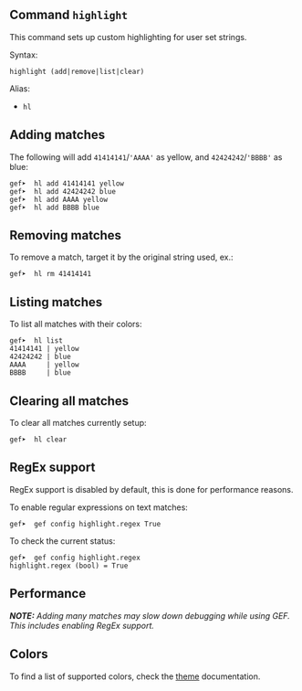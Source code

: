 ## Command `highlight`

This command sets up custom highlighting for user set strings.

Syntax:

```
highlight (add|remove|list|clear)
```

Alias:

- `hl`

## Adding matches

The following will add `41414141`/`'AAAA'` as yellow, and `42424242`/`'BBBB'`
as blue:

```
gef➤  hl add 41414141 yellow
gef➤  hl add 42424242 blue
gef➤  hl add AAAA yellow
gef➤  hl add BBBB blue
```

## Removing matches

To remove a match, target it by the original string used, ex.:

```
gef➤  hl rm 41414141
```

## Listing matches

To list all matches with their colors:

```
gef➤  hl list
41414141 | yellow
42424242 | blue
AAAA     | yellow
BBBB     | blue
```

## Clearing all matches

To clear all matches currently setup:

```
gef➤  hl clear
```

## RegEx support

RegEx support is disabled by default, this is done for performance reasons.

To enable regular expressions on text matches:

```
gef➤  gef config highlight.regex True
```

To check the current status:

```
gef➤  gef config highlight.regex
highlight.regex (bool) = True
```

## Performance

_**NOTE:** Adding many matches may slow down debugging while using GEF. This includes enabling RegEx
support._

## Colors

To find a list of supported colors, check the [theme](./theme.md#changing-colors) documentation.

